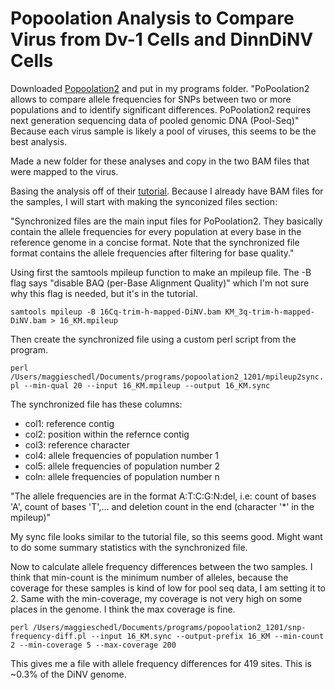 # Popoolation Analysis to Compare Virus from Dv-1 Cells and DinnDiNV Cells 

Downloaded [Popoolation2](https://sourceforge.net/projects/popoolation2/) and put in my programs folder. "PoPoolation2 allows to compare allele frequencies for SNPs between two or more populations and to identify significant differences. PoPoolation2 requires next generation sequencing data of pooled genomic DNA (Pool-Seq)" Because each virus sample is likely a pool of viruses, this seems to be the best analysis. 

Made a new folder for these analyses and copy in the two BAM files that were mapped to the virus. 

Basing the analysis off of their [tutorial](https://sourceforge.net/p/popoolation2/wiki/Tutorial/). Because I already have BAM files for the samples, I will start with making the synconized files section:

"Synchronized files are the main input files for PoPoolation2. They basically contain the allele frequencies for every population at every base in the reference genome in a concise format. Note that the synchronized file format contains the allele frequencies after filtering for base quality."

Using first the samtools mpileup function to make an mpileup file. The -B flag says "disable BAQ (per-Base Alignment Quality)" which I'm not sure why this flag is needed, but it's in the tutorial. 

`samtools mpileup -B 16Cq-trim-h-mapped-DiNV.bam KM_3q-trim-h-mapped-DiNV.bam > 16_KM.mpileup`

Then create the synchronized file using a custom perl script from the program. 

`perl /Users/maggieschedl/Documents/programs/popoolation2_1201/mpileup2sync.pl --min-qual 20 --input 16_KM.mpileup --output 16_KM.sync`

The synchronized file has these columns:
- col1: reference contig
- col2: position within the refernce contig
- col3: reference character
- col4: allele frequencies of population number 1
- col5: allele frequencies of population number 2
- coln: allele frequencies of population number n

"The allele frequencies are in the format A:T:C:G:N:del, i.e: count of bases 'A', count of bases 'T',... and deletion count in the end (character '*' in the mpileup)"

My sync file looks similar to the tutorial file, so this seems good. 
Might want to do some summary statistics with the synchronized file. 

Now to calculate allele frequency differences between the two samples. I think that min-count is the minimum number of alleles, because the coverage for these samples is kind of low for pool seq data, I am setting it to 2. Same with the min-coverage, 
my coverage is not very high on some places in the genome. I think the max coverage is fine. 

`perl /Users/maggieschedl/Documents/programs/popoolation2_1201/snp-frequency-diff.pl --input 16_KM.sync --output-prefix 16_KM --min-count 2 --min-coverage 5 --max-coverage 200`

This gives me a file with allele frequency differences for 419 sites. This is ~0.3% of the DiNV genome. 